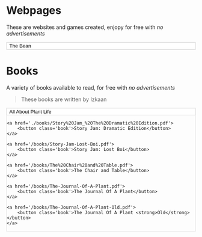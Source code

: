 <style>
    .book {
        border: 1px solid;
        border-color: #e0e0e0;
        margin: 0px;
        transition: all 0.25s;
        background: white;
        width: 100%;
        text-align: left;
        padding: 
    }

    .book:hover {
        background-color: #dddddd;
        cursor: pointer;
    }

    .book:active {
        background-color: #84dbb9;
        cursor: pointer;
    }

    .container {
        border: 1px solid;
        border-color: #e0e0e0;
    }
</style>

<!-- Webpages -->
# Webpages
These are websites and games created, enjopy for free with *no advertisements*

<div class='container'>
    <a href='./bean/index.html'>
        <button class='book'>The Bean</button>
    </a>
</div>

<!-- Books -->
# Books
A variety of books available to read, for free with *no advertisements*
> These books are written by Izkaan

<div class='container'>
    <a href='./books/All%20About%20Plant%20Life.pdf'>
        <button class='book'>All About Plant Life</button>
    </a>

    <a href='./books/Story%20Jam_%20The%20Dramatic%20Edition.pdf'>
        <button class='book'>Story Jam: Dramatic Edition</button>
    </a>

    <a href='/books/Story-Jam-Lost-Boi.pdf'>
        <button class='book'>Story Jam: Lost Boi</button>
    </a>

    <a href='/books/The%20Chair%20and%20Table.pdf'>
        <button class='book'>The Chair and Table</button>
    </a>

    <a href='/books/The-Journal-Of-A-Plant.pdf'>
        <button class='book'>The Journal Of A Plant</button>
    </a>

    <a href='/books/The-Journal-Of-A-Plant-Old.pdf'>
        <button class='book'>The Journal Of A Plant <strong>Old</strong></button>
    </a>
</div>
